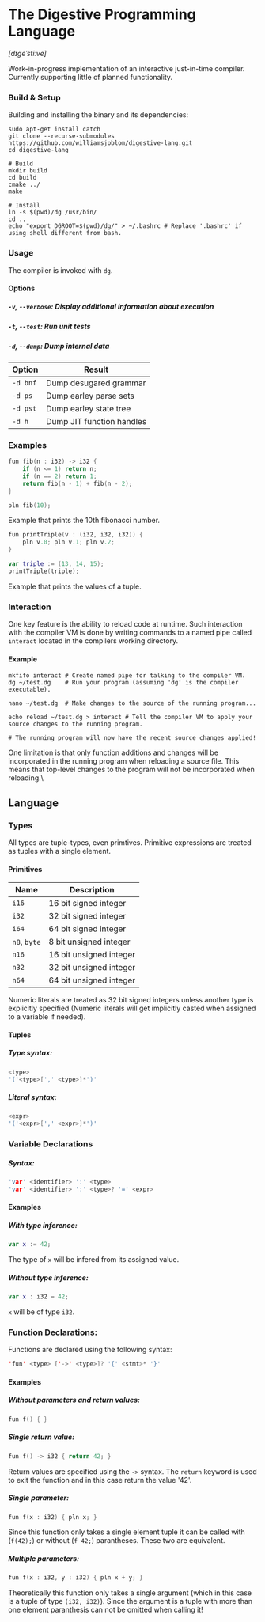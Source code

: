 # The Digestive Programming Language
*\[dɪɡeˈstiːve\]*

Work-in-progress implementation of an interactive just-in-time compiler. Currently supporting little of planned functionality.

### Build & Setup
Building and installing the binary and its dependencies:
```shell
sudo apt-get install catch
git clone --recurse-submodules https://github.com/williamsjoblom/digestive-lang.git
cd digestive-lang

# Build
mkdir build
cd build
cmake ../
make

# Install
ln -s $(pwd)/dg /usr/bin/
cd ..
echo "export DGROOT=$(pwd)/dg/" > ~/.bashrc # Replace '.bashrc' if using shell different from bash.
```

### Usage
The compiler is invoked with `dg`.

#### Options

##### **`-v`**, **`--verbose`**: Display additional information about execution
##### **`-t`**, **`--test`**: Run unit tests
##### **`-d`**, **`--dump`**: Dump internal data
| Option   | Result                    |
|----------|---------------------------|
| `-d bnf` | Dump desugared grammar    |
| `-d ps`  | Dump earley parse sets    |
| `-d pst` | Dump earley state tree    |
| `-d h`   | Dump JIT function handles |


### Examples
```swift
fun fib(n : i32) -> i32 {
    if (n <= 1) return n;
    if (n == 2) return 1;
    return fib(n - 1) + fib(n - 2);
}

pln fib(10);
```
Example that prints the 10th fibonacci number.

```swift
fun printTriple(v : (i32, i32, i32)) {
    pln v.0; pln v.1; pln v.2;
}

var triple := (13, 14, 15);
printTriple(triple);
```
Example that prints the values of a tuple.

### Interaction
One key feature is the ability to reload code at runtime. Such interaction with the compiler VM is done by writing commands to a named pipe called `interact` located in the compilers working directory.

#### Example
```shell
mkfifo interact # Create named pipe for talking to the compiler VM.
dg ~/test.dg    # Run your program (assuming 'dg' is the compiler executable).

nano ~/test.dg  # Make changes to the source of the running program...

echo reload ~/test.dg > interact # Tell the compiler VM to apply your source changes to the running program.

# The running program will now have the recent source changes applied!
```

One limitation is that only function additions and changes will be incorporated in the running program when reloading a source file. This means that top-level changes to the program will not be incorporated when reloading.\


## Language

### Types
All types are tuple-types, even primtives. Primitive expressions are treated as tuples with a single element. 

#### Primitives
| Name          | Description               |
| ------------- |---------------------------|
| `i16`         | 16 bit signed integer     |
| `i32`         | 32 bit signed integer     |
| `i64`         | 64 bit signed integer     |
| `n8`, `byte`  | 8 bit unsigned integer    |
| `n16`         | 16 bit unsigned integer   |
| `n32`         | 32 bit unsigned integer   |
| `n64`         | 64 bit unsigned integer   |

Numeric literals are treated as 32 bit signed integers unless another type is explicitly specified (Numeric literals will get implicitly casted when assigned to a variable if needed).

#### Tuples
##### Type syntax:
```c
<type>
'('<type>[',' <type>]*')'
```
##### Literal syntax:
```c
<expr>
'('<expr>[',' <expr>]*')'
```

### Variable Declarations
##### Syntax:
```c
'var' <identifier> ':' <type>
'var' <identifier> ':' <type>? '=' <expr>
```
#### Examples
##### With type inference:
```swift
var x := 42;
```
The type of `x` will be infered from its assigned value.
##### Without type inference:
```swift
var x : i32 = 42;
```
`x` will be of type `i32`.
### Function Declarations:
Functions are declared using the following syntax:
```swift
'fun' <type> ['->' <type>]? '{' <stmt>* '}'
```
#### Examples
##### Without parameters and return values:
```swift
fun f() { }
```
##### Single return value:
```swift
fun f() -> i32 { return 42; }
```
Return values are specified using the `->` syntax. The `return` keyword is used to exit the function and in this case return the value '42'.

##### Single parameter:
```swift
fun f(x : i32) { pln x; }
```
Since this function only takes a single element tuple it can be called with (`f(42);`) or without (`f 42;`) parantheses. These two are equivalent.

##### Multiple parameters:
```swift
fun f(x : i32, y : i32) { pln x + y; }
```
Theoretically this function only takes a single argument (which in this case is a tuple of type `(i32, i32)`). Since the argument is a tuple with more than one element paranthesis can not be omitted when calling it!
